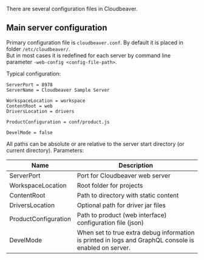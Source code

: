 There are several configuration files in Cloudbeaver.

## Main server configuration 

Primary configuration file is `cloudbeaver.conf`. By default it is placed in folder `/etc/cloudbeaver/`.  
But in most cases it is redefined for each server by command line parameter `-web-config <config-file-path>`.

Typical configuration:
```preeprties
ServerPort = 8978
ServerName = Cloudbeaver Sample Server

WorkspaceLocation = workspace
ContentRoot = web
DriversLocation = drivers

ProductConfiguration = conf/product.js

DevelMode = false
```

All paths can be absolute or are relative to the server start directory (or current directory).
Parameters:

Name|Description
---|---
ServerPort | Port for Cloudbeaver web server
WorkspaceLocation | Root folder for projects
ContentRoot | Path to directory with static content
DriversLocation | Optional path for driver jar files
ProductConfiguration | Path to product (web interface) configuration file (json)
DevelMode | When  set to true extra debug information is printed in logs and GraphQL console is enabled on server.

